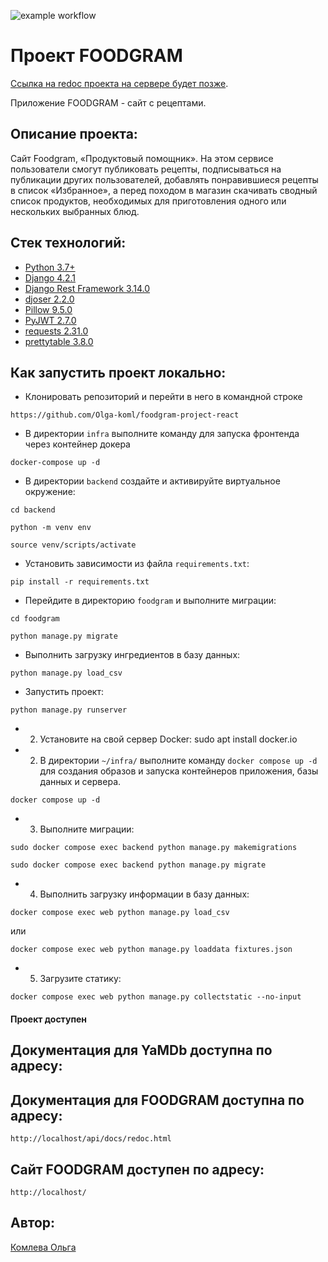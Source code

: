 ![example workflow](https://github.com/Olga-koml/foodgram_project_react/actions/workflows/foodgram_workflow.yml/badge.svg)

# Проект FOODGRAM

[Ссылка на redoc проекта на сервере будет позже](http://158.160.40.3/redoc/ "http://158.160.40.3/redoc/").


Приложение FOODGRAM -  сайт с рецептами. 


## Описание проекта:

Сайт Foodgram, «Продуктовый помощник».  На этом сервисе пользователи смогут публиковать рецепты, подписываться на публикации других пользователей, добавлять понравившиеся рецепты в список «Избранное», а перед походом в магазин скачивать сводный список продуктов, необходимых для приготовления одного или нескольких выбранных блюд. 


## Стек технологий:

* [Python 3.7+](https://www.python.org/downloads/)
* [Django 4.2.1](https://www.djangoproject.com/download/)
* [Django Rest Framework 3.14.0](https://pypi.org/project/djangorestframework/#files)
* [djoser 2.2.0](https://pypi.org/project/djoser/)
* [Pillow 9.5.0](https://pypi.org/project/Pillow/)
* [PyJWT 2.7.0](https://pypi.org/project/PyJWT/)
* [requests 2.31.0](https://pypi.org/project/requests/)
* [prettytable 3.8.0](https://pypi.org/project/prettytable/)

## Как запустить проект локально:


* Клонировать репозиторий и перейти в него в командной строке

```
https://github.com/Olga-koml/foodgram-project-react
```
* В директории ```infra``` выполните команду для запуска фронтенда через контейнер докера

```
docker-compose up -d
```

* В директории ```backend``` cоздайте и активируйте виртуальное окружение:
```
cd backend
```
```
python -m venv env
```
```
source venv/scripts/activate
```

* Установить зависимости из файла ```requirements.txt```:

```
pip install -r requirements.txt
```

* Перейдите в директорию ```foodgram``` и выполните миграции:

```
cd foodgram
```
```
python manage.py migrate
```

* Выполнить загрузку ингредиентов в базу данных:

```
python manage.py load_csv
```

* Запустить проект:

```
python manage.py runserver
```

* 2. Установите на свой сервер Docker:
sudo apt install docker.io 



* 2. В директории `~/infra/`  выполните команду `docker compose up -d` для
 создания образов и запуска контейнеров приложения, базы данных и сервера.


```
docker compose up -d
```

* 3. Выполните миграции: 

```
sudo docker compose exec backend python manage.py makemigrations
```
```
sudo docker compose exec backend python manage.py migrate
```

* 4. Выполнить загрузку информации в базу данных:

```
docker compose exec web python manage.py load_csv
```
или 

```
docker compose exec web python manage.py loaddata fixtures.json 
```

* 5. Загрузите статику:

```
docker compose exec web python manage.py collectstatic --no-input
```

#### Проект доступен


## Документация для YaMDb доступна по адресу:

## Документация для FOODGRAM доступна по адресу:

```http://localhost/api/docs/redoc.html```

## Сайт FOODGRAM доступен по адресу:

```http://localhost/```

## Автор:

[Комлева Ольга](https://github.com/Olga-koml)
